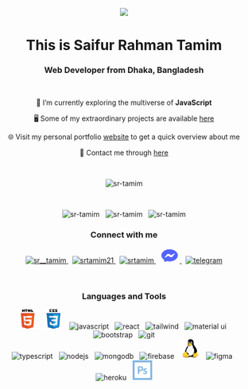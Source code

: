 <p align="center">
  <img src="https://github.com/sr-tamim/sr-tamim/blob/main/files/github-readme-cover.gif?raw=true"/>
</p>

<h1 align="center">This is Saifur Rahman Tamim</h1>
<h3 align="center">Web Developer from Dhaka, Bangladesh</h3>
<br/>

<p align="center">🌱 I’m currently exploring the multiverse of <b>JavaScript</b></p>
<p align="center">
  🖥️ Some of my extraordinary projects are available <a href="https://sr-tamim.vercel.app/projects" target="_blank">here</a>
</p>
<p align="center">
  🌐 Visit my personal portfolio <a href="https://sr-tamim.vercel.app" target="_blank">website</a> to get a quick overview about me
</p>
<p align="center">
 📱 Contact me through <a href="https://sr-tamim.vercel.app/contact" target="_blank">here</a>
</p>
<br/>

<p align="center">
  <img
       src="https://github-profile-trophy.vercel.app/?username=sr-tamim&margin-w=30&title=Repositories,Commits,Followers&column=3" alt="sr-tamim" />
</p>
<br/>

<p align="center">
  <img height="100"
        src="https://github-readme-stats.vercel.app/api/top-langs?username=sr-tamim&show_icons=true&locale=en&layout=compact"
        alt="sr-tamim" />
  &nbsp;
  <img height="100"
        src="https://github-readme-stats.vercel.app/api?username=sr-tamim&show_icons=true&locale=en" alt="sr-tamim" />
  &nbsp;
  <img height="100" src="https://github-readme-streak-stats.herokuapp.com/?user=sr-tamim&theme=default"
        alt="sr-tamim" />
</p>

<h3 align="center">Connect with me</h3>
<p align="center">
    <a href="https://twitter.com/sr__tamim" target="_blank" title="Visit my twitter profile">
        <img
            src="https://raw.githubusercontent.com/sr-tamim/sr-tamim/main/files/twitter.svg"
            alt="sr__tamim" height="30" width="30" />
    </a>&nbsp;
    <a href="https://facebook.com/srtamim21" target="_blank" title="View my Facebook profile">
        <img
            src="https://raw.githubusercontent.com/sr-tamim/sr-tamim/main/files/facebook.svg"
            alt="srtamim21" height="30" width="30" />
    </a>&nbsp;
    <a href="https://linkedin.com/in/srtamim" target="_blank" title="Connect with me in LinkedIn">
        <img
            src="https://raw.githubusercontent.com/sr-tamim/sr-tamim/main/files/linkedin.svg"
            alt="srtamim" height="30" width="30" />
    </a>&nbsp;
    <a href="https://m.me/srtamim21" target="_blank" title="Contact me through messenger">
        <img
            src="https://raw.githubusercontent.com/sr-tamim/sr-tamim/main/files/messenger.svg"
            alt="messenger icon" height="30" width="40" />
    </a>&nbsp;
  <a href="http://t.me/sr_tamim" target="_blank" title="Message me on Telegram">
    <img src="https://raw.githubusercontent.com/sr-tamim/sr-tamim/main/files/telegram.svg" alt="telegram" height="30" width="30"/>
  </a>
</p>
<br/>

<h3 align="center">Languages and Tools</h3>
<p align="center">
  <img title="HTML5" src="https://raw.githubusercontent.com/devicons/devicon/master/icons/html5/html5-original-wordmark.svg" alt="html5" width="40" height="40" />
  &nbsp;
  <img title="CSS3" src="https://raw.githubusercontent.com/devicons/devicon/master/icons/css3/css3-original-wordmark.svg" alt="css3" width="40" height="40" />
  &nbsp;
  <img title="JavaScript"
       src="https://raw.githubusercontent.com/sr-tamim/sr-tamim/main/files/javascript.svg" alt="javascript" width="40" height="40" />
  &nbsp;
  <img title="React.js" src="https://raw.githubusercontent.com/sr-tamim/sr-tamim/main/files/reactjs.svg" alt="react" width="40" height="40" />
  &nbsp;
  <img title="Tailwind CSS3" src="https://raw.githubusercontent.com/sr-tamim/sr-tamim/main/files/tailwind.svg" alt="tailwind" width="40" height="40" />
  &nbsp;
  <img title="Material UI" src="https://raw.githubusercontent.com/sr-tamim/sr-tamim/main/files/materialui.svg" alt="material ui" width="40" height="40" />
  &nbsp;
  <img title="Bootstrap"
       src="https://raw.githubusercontent.com/sr-tamim/sr-tamim/main/files/bootstrap.svg" alt="bootstrap" width="40" height="40" />
  &nbsp;
  <img title="GIT" src="https://www.vectorlogo.zone/logos/git-scm/git-scm-icon.svg" alt="git" width="40" height="40" />
  <br/>
  <img title="TypeScript" src="https://raw.githubusercontent.com/sr-tamim/sr-tamim/main/files/typescript.svg" alt="typescript" width="40" height="40" />
  &nbsp;
  <img title="NodeJS" src="https://raw.githubusercontent.com/sr-tamim/sr-tamim/main/files/nodejs.svg" alt="nodejs" width="40" height="40" />
  &nbsp;
  <img title="MongoDB" src="https://raw.githubusercontent.com/sr-tamim/sr-tamim/main/files/mongodb.svg" alt="mongodb" width="40" height="40" />
  &nbsp;
  <img title="Firebase" src="https://www.vectorlogo.zone/logos/firebase/firebase-icon.svg" alt="firebase" width="40" height="40" />
  &nbsp;
  <img title="Linux" src="https://raw.githubusercontent.com/devicons/devicon/master/icons/linux/linux-original.svg" alt="linux" width="40" height="40" />
  &nbsp;
  <img title="Figma" src="https://www.vectorlogo.zone/logos/figma/figma-icon.svg" alt="figma" width="40" height="40" />
  &nbsp;
  <img title="Heroku" src="https://www.vectorlogo.zone/logos/heroku/heroku-icon.svg" alt="heroku" width="40" height="40" />
  &nbsp;
  <img title="Photoshop" src="https://raw.githubusercontent.com/devicons/devicon/master/icons/photoshop/photoshop-line.svg" alt="photoshop" width="40" height="40" />
</p>
